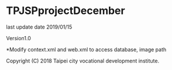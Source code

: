 # TPJSPprojectDecember

last update date 2019/01/15

Version1.0


*Modify context.xml and web.xml to access database, image path

Copyright (C) 2018 Taipei city vocational development institute.
